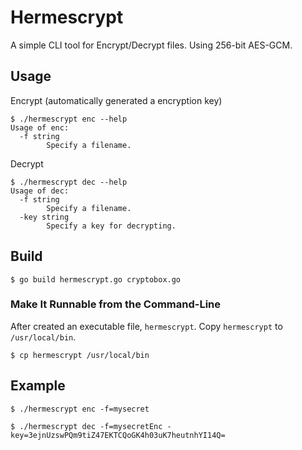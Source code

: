 # Hermescrypt

A simple CLI tool for Encrypt/Decrypt files. Using 256-bit AES-GCM.

## Usage

Encrypt (automatically generated a encryption key)

```
$ ./hermescrypt enc --help
Usage of enc:
  -f string
    	Specify a filename.
```

Decrypt

```
$ ./hermescrypt dec --help
Usage of dec:
  -f string
    	Specify a filename.
  -key string
    	Specify a key for decrypting.
```
## Build

```
$ go build hermescrypt.go cryptobox.go
```

### Make It Runnable from the Command-Line
After created an executable file, `hermescrypt`. Copy `hermescrypt` to `/usr/local/bin`.

```
$ cp hermescrypt /usr/local/bin
```

## Example

```
$ ./hermescrypt enc -f=mysecret

$ ./hermescrypt dec -f=mysecretEnc -key=3ejnUzswPQm9tiZ47EKTCQoGK4h03uK7heutnhYI14Q=
```